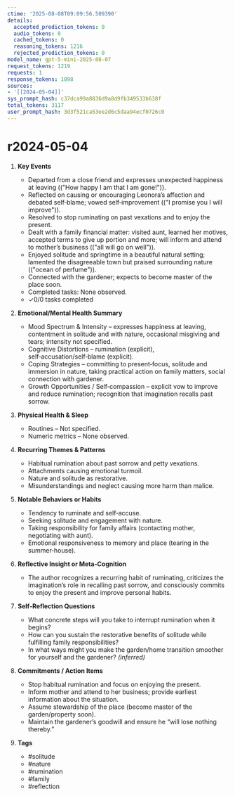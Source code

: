 ```yaml
---
ctime: '2025-08-08T09:09:56.509390'
details:
  accepted_prediction_tokens: 0
  audio_tokens: 0
  cached_tokens: 0
  reasoning_tokens: 1216
  rejected_prediction_tokens: 0
model_name: gpt-5-mini-2025-08-07
request_tokens: 1219
requests: 1
response_tokens: 1898
sources:
- '[[2024-05-04]]'
sys_prompt_hash: c37dca99a8836d9a8d9fb349533b638f
total_tokens: 3117
user_prompt_hash: 3d3f521ca53ee2d6c5daa94ecf0726c0
---
```

# r2024-05-04

1. **Key Events**
   - Departed from a close friend and expresses unexpected happiness at leaving (("How happy I am that I am gone!")).
   - Reflected on causing or encouraging Leonora’s affection and debated self‑blame; vowed self‑improvement (("I promise you I will improve")).
   - Resolved to stop ruminating on past vexations and to enjoy the present.
   - Dealt with a family financial matter: visited aunt, learned her motives, accepted terms to give up portion and more; will inform and attend to mother’s business (("all will go on well")).
   - Enjoyed solitude and springtime in a beautiful natural setting; lamented the disagreeable town but praised surrounding nature (("ocean of perfume")).
   - Connected with the gardener; expects to become master of the place soon.
   - Completed tasks: None observed.
   - ✓0/0 tasks completed

2. **Emotional/Mental Health Summary**
   - Mood Spectrum & Intensity – expresses happiness at leaving, contentment in solitude and with nature, occasional misgiving and tears; intensity not specified.
   - Cognitive Distortions – rumination (explicit), self‑accusation/self‑blame (explicit).
   - Coping Strategies – committing to present‑focus, solitude and immersion in nature, taking practical action on family matters, social connection with gardener.
   - Growth Opportunities / Self‑compassion – explicit vow to improve and reduce rumination; recognition that imagination recalls past sorrow.

3. **Physical Health & Sleep**
   - Routines – Not specified.
   - Numeric metrics – None observed.

4. **Recurring Themes & Patterns**
   - Habitual rumination about past sorrow and petty vexations.
   - Attachments causing emotional turmoil.
   - Nature and solitude as restorative.
   - Misunderstandings and neglect causing more harm than malice.

5. **Notable Behaviors or Habits**
   - Tendency to ruminate and self‑accuse.
   - Seeking solitude and engagement with nature.
   - Taking responsibility for family affairs (contacting mother, negotiating with aunt).
   - Emotional responsiveness to memory and place (tearing in the summer‑house).

6. **Reflective Insight or Meta‑Cognition**
   - The author recognizes a recurring habit of ruminating, criticizes the imagination’s role in recalling past sorrow, and consciously commits to enjoy the present and improve personal habits.

7. **Self‑Reflection Questions**
   - What concrete steps will you take to interrupt rumination when it begins?
   - How can you sustain the restorative benefits of solitude while fulfilling family responsibilities?
   - In what ways might you make the garden/home transition smoother for yourself and the gardener? *(inferred)*

8. **Commitments / Action Items**
   - Stop habitual rumination and focus on enjoying the present.
   - Inform mother and attend to her business; provide earliest information about the situation.
   - Assume stewardship of the place (become master of the garden/property soon).
   - Maintain the gardener’s goodwill and ensure he “will lose nothing thereby.”

9. **Tags**
   - #solitude
   - #nature
   - #rumination
   - #family
   - #reflection